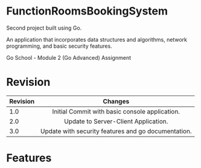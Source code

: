 # FunctionRoomsBookingSystem
Second project built using Go. 

An application that incorporates data structures and algorithms, network programming, and basic security features.

Go School - Module 2 (Go Advanced) Assignment

# Revision

|  Revision  |                        Changes                          |
| ---------- | :-----------------------------------------------------: |
|    1.0     |    Initial Commit with basic console application.       |
|    2.0     |    Update to Server-Client Application.                 |
|    3.0     |    Update with security features and go documentation.  |

# Features

